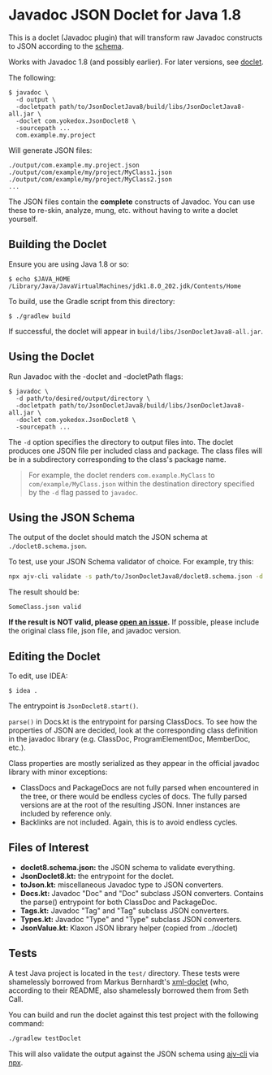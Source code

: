 # Javadoc JSON Doclet for Java 1.8

This is a doclet (Javadoc plugin) that will transform raw Javadoc constructs to JSON according 
to the [schema](./doclet8.schema.json).

Works with Javadoc 1.8 (and possibly earlier). For later versions, see [doclet](../doclet).

The following:

```shell
$ javadoc \
  -d output \
  -docletpath path/to/JsonDocletJava8/build/libs/JsonDocletJava8-all.jar \
  -doclet com.yokedox.JsonDoclet8 \
  -sourcepath ...
  com.example.my.project
```

Will generate JSON files:

```
./output/com.example.my.project.json
./output/com/example/my/project/MyClass1.json
./output/com/example/my/project/MyClass2.json
...
```

The JSON files contain the **complete** constructs of Javadoc. You can use
these to re-skin, analyze, mung, etc. without having to write a doclet yourself.

## Building the Doclet

Ensure you are using Java 1.8 or so:

```shell
$ echo $JAVA_HOME 
/Library/Java/JavaVirtualMachines/jdk1.8.0_202.jdk/Contents/Home
```

To build, use the Gradle script from this directory:

```shell
$ ./gradlew build
```

If successful, the doclet will appear in `build/libs/JsonDocletJava8-all.jar`.

## Using the Doclet

Run Javadoc with the -doclet and -docletPath flags:

```shell
$ javadoc \
  -d path/to/desired/output/directory \
  -docletpath path/to/JsonDocletJava8/build/libs/JsonDocletJava8-all.jar \
  -doclet com.yokedox.JsonDoclet8 \
  -sourcepath ...
```

The `-d` option specifies the directory to output files into. The doclet
produces one JSON file per included class and package. The class files will be
in a subdirectory corresponding to the class's package name.

>For example, the doclet renders `com.example.MyClass` to
>`com/example/MyClass.json` within the destination directory specified by the
>`-d` flag passed to `javadoc`.

## Using the JSON Schema

The output of the doclet should match the JSON schema at `./doclet8.schema.json`.

To test, use your JSON Schema validator of choice. For example, try this:

```sh
npx ajv-cli validate -s path/to/JsonDocletJava8/doclet8.schema.json -d SomeClass.json
```

The result should be:

```
SomeClass.json valid
```

**If the result is NOT valid, please [open an
issue](https://github.com/mongodb-university/yokedox/issues/new).** If possible,
please include the original class file, json file, and javadoc version.

## Editing the Doclet

To edit, use IDEA:

```shell
$ idea .
```

The entrypoint is `JsonDoclet8.start()`.

`parse()` in Docs.kt is the entrypoint for parsing ClassDocs. To see how the
properties of JSON are decided, look at the corresponding class definition in
the javadoc library (e.g. ClassDoc, ProgramElementDoc, MemberDoc, etc.).

Class properties are mostly serialized as they appear in the official javadoc
library with minor exceptions:

- ClassDocs and PackageDocs are not fully parsed when encountered in the tree,
  or there would be endless cycles of docs. The fully parsed versions are at the
  root of the resulting JSON. Inner instances are included by reference only.
- Backlinks are not included. Again, this is to avoid endless cycles.

## Files of Interest

- **doclet8.schema.json:** the JSON schema to validate everything.
- **JsonDoclet8.kt:** the entrypoint for the doclet.
- **toJson.kt:** miscellaneous Javadoc type to JSON converters.
- **Docs.kt:** Javadoc "Doc" and "Doc" subclass JSON converters. Contains the parse() entrypoint for both ClassDoc and PackageDoc.
- **Tags.kt:** Javadoc "Tag" and "Tag" subclass JSON converters.
- **Types.kt:** Javadoc "Type" and "Type" subclass JSON converters.
- **JsonValue.kt:** Klaxon JSON library helper (copied from ../doclet)

## Tests

A test Java project is located in the `test/` directory. These tests were
shamelessly borrowed from Markus Bernhardt's
[xml-doclet](https://github.com/MarkusBernhardt/xml-doclet) (who, according to
their README, also shamelessly borrowed them from Seth Call.

You can build and run the doclet against this test project with the following
command:

```bash
./gradlew testDoclet
```

This will also validate the output against the JSON schema using
[ajv-cli](https://www.npmjs.com/package/ajv-cli) via
[npx](https://www.npmjs.com/package/npx).

